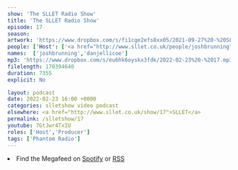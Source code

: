 ```yaml
---
show: 'The SLLET Radio Show'
title: 'The SLLET Radio Show'
episode: 17
season: 
artwork: 'https://www.dropbox.com/s/fi1cge2efs8xx05/2021-09-27%20-%20SLLET%20radio%20square.png?raw=1'
people: ['Host': ['<a href="http://www.sllet.co.uk/people/joshbrunning">Josh Brunning</a>','<a href="http://www.sllet.co.uk/people/danjellicoe">Dan Jellicoe</a>']]
names:  ['joshbrunning','danjellicoe']
mp3: 'https://www.dropbox.com/s/eu6hk6oyskx3fdk/2022-02-23%20-%2017.mp3?raw=1'
filelength: 170394640
duration: 7355
explicit: No

layout: podcast
date: 2022-02-23 16:00 +0000
categories: slletshow video podcast
elsewhere: <a href="http://www.sllet.co.uk/show/17">SLLET</a>
permalink: /slletshow/17
youtube: 7GtJwr4TxIU
roles: ['Host','Producer']
tags: ['Phantom Radio']
---
```


<li>Find the Megafeed on <a href="https://open.spotify.com/show/1WGc6YCF3UfAL7E62gHLAS?si=eff5901deb8d498e">Spotify</a> or <a href="https://anchor.fm/s/849e58ac/podcast/rss">RSS</a></li>
